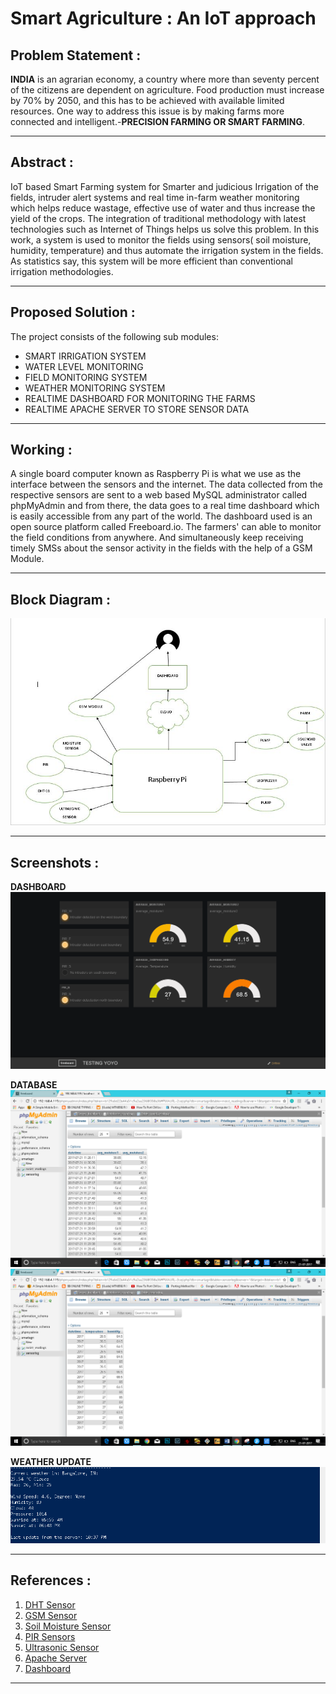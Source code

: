 # **Smart Agriculture : An IoT approach**

## **Problem Statement** :
**INDIA** is an agrarian economy, a country where more than seventy percent of the citizens are dependent on agriculture.
 Food production must increase by 70% by 2050, and this has to be achieved with available limited resources.
One way to address this issue is by making farms more connected and intelligent.-**PRECISION FARMING OR SMART FARMING**.

------------------------
## **Abstract** :

IoT based Smart Farming system for Smarter and judicious Irrigation of the fields, intruder alert systems and real time in-farm weather monitoring which helps reduce wastage, effective use of water and thus increase the yield of the crops. The integration of traditional methodology with latest technologies such as Internet of Things helps us solve this problem. In this work, a system is used to monitor the fields using sensors( soil moisture, humidity, temperature) and thus automate the irrigation system in the fields. 
As statistics say, this system will be more efficient than
conventional irrigation methodologies.

_____

## **Proposed Solution** :
The project consists of the following sub modules:
* SMART IRRIGATION  SYSTEM 
* WATER LEVEL MONITORING 
* FIELD MONITORING SYSTEM
* WEATHER MONITORING SYSTEM
* REALTIME DASHBOARD FOR MONITORING THE FARMS 
* REALTIME APACHE SERVER TO STORE SENSOR DATA
____

## **Working** :
A single board computer known as Raspberry Pi is what we use as the interface between the sensors and the internet. The data collected from the respective sensors are sent to a web based MySQL administrator called phpMyAdmin and from there, the data goes to a real time dashboard which is easily accessible from any part of the world. The dashboard used is an open source platform called Freeboard.io. The farmers' can able to monitor the field conditions from anywhere. And simultaneously keep receiving timely SMSs about the sensor activity in the fields with the help of a GSM Module.
____

## **Block Diagram** :
![Block Diagram](/images/BlockDiagram.JPG)
_______
## **Screenshots** :

**DASHBOARD**
![Dashboard](/images/dashboard.png)

**DATABASE**
![Database](/images/database1.png)
![Database](/images/database2.png)

**WEATHER UPDATE**
![Weather](/images/weather.png)

_______

## **References** :
1. [DHT Sensor](http://www.circuitbasics.com/how-to-set-up-the-dht11-humidity-sensor-on-the-raspberry-pi/)
2. [GSM Sensor](https://www.cooking-hacks.com/index.php/documentation/tutorials/gprs-gsm-quadband-module-arduino-raspberry-pi-tutorial-sim-900/)
3. [Soil Moisture Sensor](https://www.modmypi.com/blog/raspberry-pi-plant-pot-moisture-sensor-with-email-notification-tutorial)
4. [PIR Sensors](https://maker.pro/raspberry-pi/tutorial/how-to-interface-a-pir-motion-sensor-with-raspberry-pi-gpio)
5. [Ultrasonic Sensor](https://www.modmypi.com/blog/hc-sr04-ultrasonic-range-sensor-on-the-raspberry-pi) 
6. [Apache Server](https://pimylifeup.com/raspberry-pi-mysql-phpmyadmin/)
7. [Dashboard](https://freeboard.io/)

________
